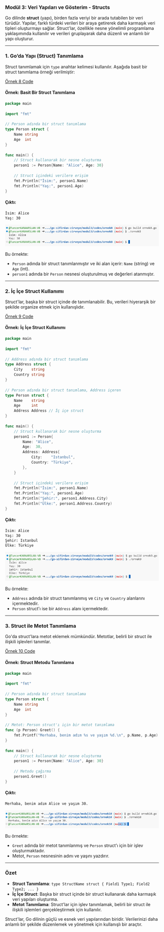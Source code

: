 ### Modül 3: Veri Yapıları ve Gösterim - Structs

Go dilinde **struct** (yapı), birden fazla veriyi bir arada tutabilen bir veri türüdür. Yapılar, farklı türdeki verileri bir araya getirerek daha karmaşık veri tipleri oluşturmayı sağlar. Struct'lar, özellikle nesne yönelimli programlama yaklaşımında kullanılır ve verileri gruplayarak daha düzenli ve anlamlı bir yapı oluşturur.

---

### 1. **Go’da Yapı (Struct) Tanımlama**

Struct tanımlamak için `type` anahtar kelimesi kullanılır. Aşağıda basit bir struct tanımlama örneği verilmiştir:

[Örnek 8 Code](codes/ornek8/ornek8.go)

#### Örnek: Basit Bir Struct Tanımlama
```go
package main

import "fmt"

// Person adında bir struct tanımlama
type Person struct {
    Name string
    Age  int
}

func main() {
    // Struct kullanarak bir nesne oluşturma
    person1 := Person{Name: "Alice", Age: 30}
    
    // Struct içindeki verilere erişim
    fmt.Println("İsim:", person1.Name)
    fmt.Println("Yaş:", person1.Age)
}
```

#### Çıktı:
```
İsim: Alice
Yaş: 30
```

![Örnek 8 Çıktı](images/ornek8.png)

Bu örnekte:
- `Person` adında bir struct tanımlanmıştır ve iki alan içerir: `Name` (string) ve `Age` (int).
- `person1` adında bir `Person` nesnesi oluşturulmuş ve değerleri atanmıştır.

---

### 2. **İç İçe Struct Kullanımı**

Struct'lar, başka bir struct içinde de tanımlanabilir. Bu, verileri hiyerarşik bir şekilde organize etmek için kullanışlıdır.

[Örnek 9 Code](codes/ornek9/ornek9.go)

#### Örnek: İç İçe Struct Kullanımı
```go
package main

import "fmt"

// Address adında bir struct tanımlama
type Address struct {
    City    string
    Country string
}

// Person adında bir struct tanımlama, Address içeren
type Person struct {
    Name    string
    Age     int
    Address Address // İç içe struct
}

func main() {
    // Struct kullanarak bir nesne oluşturma
    person1 := Person{
        Name: "Alice",
        Age:  30,
        Address: Address{
            City:    "Istanbul",
            Country: "Türkiye",
        },
    }

    // Struct içindeki verilere erişim
    fmt.Println("İsim:", person1.Name)
    fmt.Println("Yaş:", person1.Age)
    fmt.Println("Şehir:", person1.Address.City)
    fmt.Println("Ülke:", person1.Address.Country)
}
```

#### Çıktı:
```
İsim: Alice
Yaş: 30
Şehir: Istanbul
Ülke: Türkiye
```

![Örnek 9 Çıktı](images/ornek9.png)

Bu örnekte:
- `Address` adında bir struct tanımlanmış ve `City` ve `Country` alanlarını içermektedir.
- `Person` struct'ı ise bir `Address` alanı içermektedir.

---

### 3. **Struct ile Metot Tanımlama**

Go'da struct'lara metot eklemek mümkündür. Metotlar, belirli bir struct ile ilişkili işlevleri tanımlar.

[Örnek 10 Code](codes/ornek10/ornek10.go)

#### Örnek: Struct Metodu Tanımlama
```go
package main

import "fmt"

// Person adında bir struct tanımlama
type Person struct {
    Name string
    Age  int
}

// Metot: Person struct'ı için bir metot tanımlama
func (p Person) Greet() {
    fmt.Printf("Merhaba, benim adım %s ve yaşım %d.\n", p.Name, p.Age)
}

func main() {
    // Struct kullanarak bir nesne oluşturma
    person1 := Person{Name: "Alice", Age: 30}

    // Metodu çağırma
    person1.Greet()
}
```

#### Çıktı:
```
Merhaba, benim adım Alice ve yaşım 30.
```

![Örnek 10 Çıktı](images/ornek10.png)

Bu örnekte:
- `Greet` adında bir metot tanımlanmış ve `Person` struct'ı için bir işlev oluşturmaktadır.
- Metot, `Person` nesnesinin adını ve yaşını yazdırır.

---

### Özet

- **Struct Tanımlama**: `type StructName struct { Field1 Type1; Field2 Type2; ... }`
- **İç İçe Struct**: Başka bir struct içinde bir struct kullanarak daha karmaşık veri yapıları oluşturma.
- **Metot Tanımlama**: Struct'lar için işlev tanımlamak, belirli bir struct ile ilişkili işlemleri gerçekleştirmek için kullanılır.

Struct'lar, Go dilinin güçlü ve esnek veri yapılarından biridir. Verilerinizi daha anlamlı bir şekilde düzenlemek ve yönetmek için kullanışlı bir araçtır.